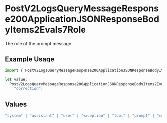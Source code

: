 # PostV2LogsQueryMessageResponse200ApplicationJSONResponseBodyItems2Evals7Role

The role of the prompt message

## Example Usage

```typescript
import { PostV2LogsQueryMessageResponse200ApplicationJSONResponseBodyItems2Evals7Role } from "orq-poc-typescript-multi-env-version/models/operations";

let value:
  PostV2LogsQueryMessageResponse200ApplicationJSONResponseBodyItems2Evals7Role =
    "correction";
```

## Values

```typescript
"system" | "assistant" | "user" | "exception" | "tool" | "prompt" | "correction" | "expected_output"
```